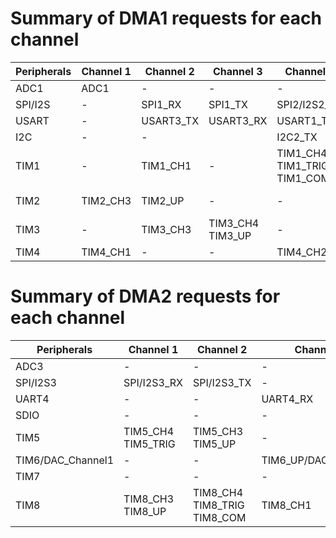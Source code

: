 # Summary of DMA1 requests for each channel

| Peripherals | Channel 1 | Channel 2 |        Channel 3 |                   Channel 4 |    Channel 5 |          Channel 6 |         Channel 7 |
|      ------ |     ----- |     ----- |            ----- |                       ----- |        ----- |              ----- |              ---- |
|        ADC1 |      ADC1 |         - |                - |                           - |            - |                  - |                 - |
|     SPI/I2S |         - |   SPI1_RX |          SPI1_TX |                SPI2/I2S2_RX | SPI2/I2S2_TX |                  - |                 - |
|       USART |         - | USART3_TX |        USART3_RX |                   USART1_TX |    USART1_RX |          USART2_RX |         USART2_TX |
|         I2C |         - |         - |                  |                     I2C2_TX |      I2C2_RX |            I2C1_TX |           I2C1_RX |
|        TIM1 |         - |  TIM1_CH1 |                - | TIM1_CH4 TIM1_TRIG TIM1_COM |      TIM1_UP |           TIM1_CH3 |                 - |
|        TIM2 |  TIM2_CH3 |   TIM2_UP |                - |                           - |     TIM2_CH1 |                  - | TIM2_CH2 TIM2_CH4 |
|        TIM3 |         - |  TIM3_CH3 | TIM3_CH4 TIM3_UP |                           - |            - | TIM3_CH1 TIM3_TRIG |                 - |
|        TIM4 |  TIM4_CH1 |         - |                - |                    TIM4_CH2 |     TIM4_CH3 |                  - |           TIM4_UP |

# Summary of DMA2 requests for each channel

|       Peripherals |          Channel 1 |                   Channel 2 |            Channel 3 |            Channel 4 | Channel 5 |
|            ------ |             ------ |                      ------ |               ------ |               ------ |    ------ |
|              ADC3 |                  - |                           - |                    - |                    - |      ADC3 |
|          SPI/I2S3 |        SPI/I2S3_RX |                 SPI/I2S3_TX |                    - |                    - |         - |
|             UART4 |                  - |                           - |             UART4_RX |                    - |  UART4_TX |
|              SDIO |                  - |                           - |                    - |                 SDIO |         - |
|              TIM5 | TIM5_CH4 TIM5_TRIG |            TIM5_CH3 TIM5_UP |                    - |             TIM5_CH2 |  TIM5_CH1 |
| TIM6/DAC_Channel1 |                  - |                           - | TIM6_UP/DAC_Channel1 |                    - |         - |
|              TIM7 |                  - |                           - |                    - | TIM7_UP/DAC_Channel2 |         - |
|              TIM8 |   TIM8_CH3 TIM8_UP | TIM8_CH4 TIM8_TRIG TIM8_COM |             TIM8_CH1 |                    - |  TIM8_CH2 |